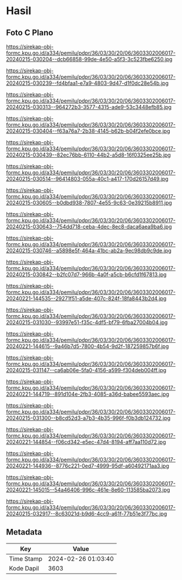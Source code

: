 # Hasil

## Foto C Plano

https://sirekap-obj-formc.kpu.go.id/a334/pemilu/pdpr/36/03/30/20/06/3603302006017-20240215-030204--dcb66858-99de-4e50-a5f3-3c523fbe6250.jpg

https://sirekap-obj-formc.kpu.go.id/a334/pemilu/pdpr/36/03/30/20/06/3603302006017-20240215-030239--fd4bfaa1-e7a9-4803-9d47-d1f0dc28e54b.jpg

https://sirekap-obj-formc.kpu.go.id/a334/pemilu/pdpr/36/03/30/20/06/3603302006017-20240215-030313--964272b3-3577-4315-ade9-53c3448efb85.jpg

https://sirekap-obj-formc.kpu.go.id/a334/pemilu/pdpr/36/03/30/20/06/3603302006017-20240215-030404--f63a76a7-2b38-4145-b62b-b04f2efe0bce.jpg

https://sirekap-obj-formc.kpu.go.id/a334/pemilu/pdpr/36/03/30/20/06/3603302006017-20240215-030439--82ec76bb-6110-44b2-a5d8-16f0325ee25b.jpg

https://sirekap-obj-formc.kpu.go.id/a334/pemilu/pdpr/36/03/30/20/06/3603302006017-20240215-030514--96414803-055a-40c1-a417-170d26157d49.jpg

https://sirekap-obj-formc.kpu.go.id/a334/pemilu/pdpr/36/03/30/20/06/3603302006017-20240215-030605--b0dbd938-7807-4e55-9c63-0e39215b8911.jpg

https://sirekap-obj-formc.kpu.go.id/a334/pemilu/pdpr/36/03/30/20/06/3603302006017-20240215-030643--754dd718-ceba-4dec-8ec8-daca6aea9ba6.jpg

https://sirekap-obj-formc.kpu.go.id/a334/pemilu/pdpr/36/03/30/20/06/3603302006017-20240215-030746--a5898e5f-464a-41bc-ab2a-9ec98db9c9de.jpg

https://sirekap-obj-formc.kpu.go.id/a334/pemilu/pdpr/36/03/30/20/06/3603302006017-20240215-030842--b2fc07d7-966b-4a0f-a5cb-b6cfd1f67813.jpg

https://sirekap-obj-formc.kpu.go.id/a334/pemilu/pdpr/36/03/30/20/06/3603302006017-20240221-144535--29271f51-a5de-407c-824f-18fa8443b2d4.jpg

https://sirekap-obj-formc.kpu.go.id/a334/pemilu/pdpr/36/03/30/20/06/3603302006017-20240215-031030--93997e51-f35c-4df5-bf79-6fba27004b04.jpg

https://sirekap-obj-formc.kpu.go.id/a334/pemilu/pdpr/36/03/30/20/06/3603302006017-20240221-144615--9a46b7d5-7800-4b54-9d2f-187259857b6f.jpg

https://sirekap-obj-formc.kpu.go.id/a334/pemilu/pdpr/36/03/30/20/06/3603302006017-20240215-031147--ca6ab06e-5fa0-4156-a599-f304deb004ff.jpg

https://sirekap-obj-formc.kpu.go.id/a334/pemilu/pdpr/36/03/30/20/06/3603302006017-20240221-144719--891d104e-2fb3-4085-a36d-babee5593aec.jpg

https://sirekap-obj-formc.kpu.go.id/a334/pemilu/pdpr/36/03/30/20/06/3603302006017-20240215-031300--b8cd52d3-a7b3-4b35-996f-f0b3db124732.jpg

https://sirekap-obj-formc.kpu.go.id/a334/pemilu/pdpr/36/03/30/20/06/3603302006017-20240221-144854--f06cd342-e5ec-47d4-8194-aff7aa110d72.jpg

https://sirekap-obj-formc.kpu.go.id/a334/pemilu/pdpr/36/03/30/20/06/3603302006017-20240221-144936--8776c221-0ed7-4999-95df-a60492171aa3.jpg

https://sirekap-obj-formc.kpu.go.id/a334/pemilu/pdpr/36/03/30/20/06/3603302006017-20240221-145015--54a46406-996c-461e-8e60-113585ba2073.jpg

https://sirekap-obj-formc.kpu.go.id/a334/pemilu/pdpr/36/03/30/20/06/3603302006017-20240215-032917--8c63021d-b9d6-4cc9-a61f-77b51e3f77bc.jpg


## Metadata

| Key        | Value               |
| ---------- | ------------------- |
| Time Stamp | 2024-02-26 01:03:40 |
| Kode Dapil | 3603                |



